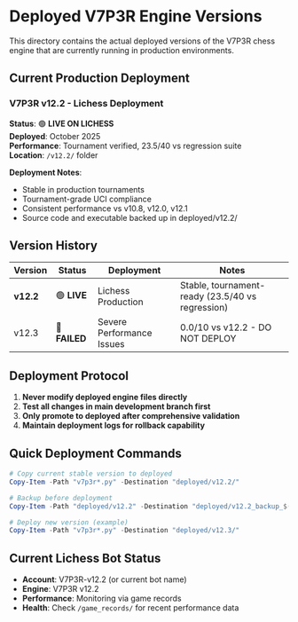 # Deployed V7P3R Engine Versions

This directory contains the actual deployed versions of the V7P3R chess engine that are currently running in production environments.

## Current Production Deployment

### V7P3R v12.2 - Lichess Deployment
**Status**: 🟢 **LIVE ON LICHESS**  
**Deployed**: October 2025  
**Performance**: Tournament verified, 23.5/40 vs regression suite  
**Location**: `/v12.2/` folder  

**Deployment Notes**:
- Stable in production tournaments
- Tournament-grade UCI compliance  
- Consistent performance vs v10.8, v12.0, v12.1
- Source code and executable backed up in deployed/v12.2/

## Version History

| Version | Status | Deployment | Notes |
|---------|---------|------------|-------|
| **v12.2** | 🟢 **LIVE** | Lichess Production | Stable, tournament-ready (23.5/40 vs regression) |
| v12.3 | 🔴 **FAILED** | Severe Performance Issues | 0.0/10 vs v12.2 - DO NOT DEPLOY |

## Deployment Protocol

1. **Never modify deployed engine files directly**
2. **Test all changes in main development branch first**
3. **Only promote to deployed after comprehensive validation**
4. **Maintain deployment logs for rollback capability**

## Quick Deployment Commands

```powershell
# Copy current stable version to deployed
Copy-Item -Path "v7p3r*.py" -Destination "deployed/v12.2/"

# Backup before deployment
Copy-Item -Path "deployed/v12.2" -Destination "deployed/v12.2_backup_$(Get-Date -Format 'yyyyMMdd')" -Recurse

# Deploy new version (example)
Copy-Item -Path "v7p3r*.py" -Destination "deployed/v12.3/"
```

## Current Lichess Bot Status
- **Account**: V7P3R-v12.2 (or current bot name)
- **Engine**: V7P3R v12.2
- **Performance**: Monitoring via game records
- **Health**: Check `/game_records/` for recent performance data
